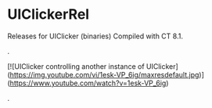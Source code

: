# UIClickerRel
Releases for UIClicker (binaries)
Compiled with CT 8.1.

.

[![UIClicker controlling another instance of UIClicker]
(https://img.youtube.com/vi/1esk-VP_6ig/maxresdefault.jpg)]
(https://www.youtube.com/watch?v=1esk-VP_6ig)

.
